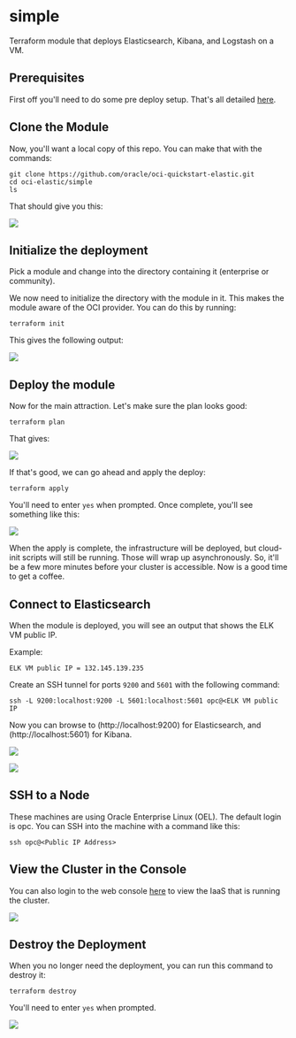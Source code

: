 # simple
Terraform module that deploys Elasticsearch, Kibana, and Logstash on a VM.

## Prerequisites
First off you'll need to do some pre deploy setup.  That's all detailed [here](https://github.com/oracle/oci-quickstart-prerequisites).

## Clone the Module
Now, you'll want a local copy of this repo.  You can make that with the commands:

    git clone https://github.com/oracle/oci-quickstart-elastic.git
    cd oci-elastic/simple
    ls

That should give you this:

![](../images/simple/git-clone.png)

## Initialize the deployment
Pick a module and change into the directory containing it (enterprise or community).

We now need to initialize the directory with the module in it.  This makes the module aware of the OCI provider.  You can do this by running:

    terraform init

This gives the following output:

![](../images/simple/terraform-init.png)

## Deploy the module
Now for the main attraction.  Let's make sure the plan looks good:

    terraform plan

That gives:

![](../images/simple/terraform-plan.png)

If that's good, we can go ahead and apply the deploy:

    terraform apply

You'll need to enter `yes` when prompted.  Once complete, you'll see something like this:

![](../images/simple/terraform-apply.png)

When the apply is complete, the infrastructure will be deployed, but cloud-init scripts will still be running.  Those will wrap up asynchronously.  So, it'll be a few more minutes before your cluster is accessible.  Now is a good time to get a coffee.


## Connect to Elasticsearch
When the module is deployed, you will see an output that shows the ELK VM public IP.

Example:

`ELK VM public IP = 132.145.139.235`

Create an SSH tunnel for ports `9200` and `5601` with the following command:

`ssh -L 9200:localhost:9200 -L 5601:localhost:5601 opc@<ELK VM public IP`

Now you can browse to (http://localhost:9200) for Elasticsearch, and (http://localhost:5601) for Kibana.

![](../images/simple/elasticsearch.png)

![](../images/simple/kibana.png)

## SSH to a Node
These machines are using Oracle Enterprise Linux (OEL).  The default login is opc. You can SSH into the machine with a command like this:

    ssh opc@<Public IP Address>

## View the Cluster in the Console
You can also login to the web console [here](https://console.us-phoenix-1.oraclecloud.com/a/compute/instances) to view the IaaS that is running the cluster.

![](../images/simple/console.png)

## Destroy the Deployment
When you no longer need the deployment, you can run this command to destroy it:

    terraform destroy

You'll need to enter `yes` when prompted.

![](../images/simple/terraform-destroy.png)
